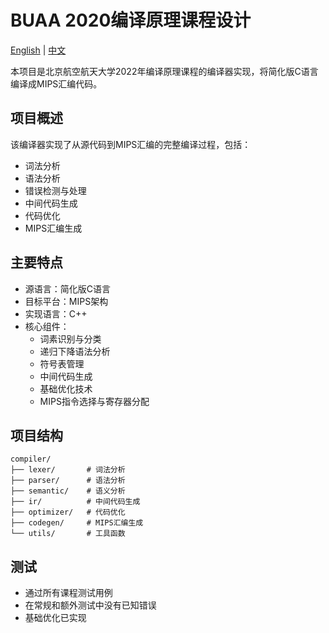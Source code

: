 # BUAA 2020编译原理课程设计

[English](README.md) | [中文](README.zh-CN.md)

本项目是北京航空航天大学2022年编译原理课程的编译器实现，将简化版C语言编译成MIPS汇编代码。

## 项目概述

该编译器实现了从源代码到MIPS汇编的完整编译过程，包括：

- 词法分析
- 语法分析
- 错误检测与处理
- 中间代码生成
- 代码优化
- MIPS汇编生成

## 主要特点

- 源语言：简化版C语言
- 目标平台：MIPS架构
- 实现语言：C++
- 核心组件：
  - 词素识别与分类
  - 递归下降语法分析
  - 符号表管理
  - 中间代码生成
  - 基础优化技术
  - MIPS指令选择与寄存器分配

## 项目结构

```
compiler/
├── lexer/       # 词法分析
├── parser/      # 语法分析
├── semantic/    # 语义分析
├── ir/          # 中间代码生成
├── optimizer/   # 代码优化
├── codegen/     # MIPS汇编生成
└── utils/       # 工具函数
```

## 测试

- 通过所有课程测试用例
- 在常规和额外测试中没有已知错误
- 基础优化已实现